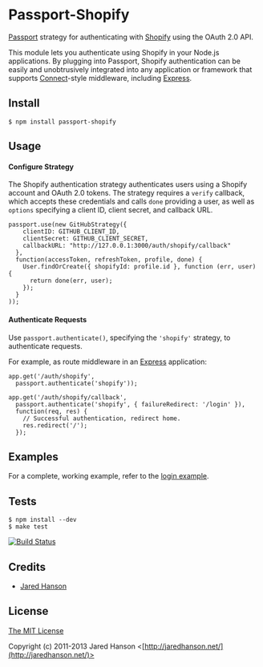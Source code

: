 # Passport-Shopify

[Passport](http://passportjs.org/) strategy for authenticating with [Shopify](https://shopify.com/)
using the OAuth 2.0 API.

This module lets you authenticate using Shopify in your Node.js applications.
By plugging into Passport, Shopify authentication can be easily and
unobtrusively integrated into any application or framework that supports
[Connect](http://www.senchalabs.org/connect/)-style middleware, including
[Express](http://expressjs.com/).

## Install

    $ npm install passport-shopify

## Usage

#### Configure Strategy

The Shopify authentication strategy authenticates users using a Shopify account
and OAuth 2.0 tokens.  The strategy requires a `verify` callback, which accepts
these credentials and calls `done` providing a user, as well as `options`
specifying a client ID, client secret, and callback URL.

    passport.use(new GitHubStrategy({
        clientID: GITHUB_CLIENT_ID,
        clientSecret: GITHUB_CLIENT_SECRET,
        callbackURL: "http://127.0.0.1:3000/auth/shopify/callback"
      },
      function(accessToken, refreshToken, profile, done) {
        User.findOrCreate({ shopifyId: profile.id }, function (err, user) {
          return done(err, user);
        });
      }
    ));

#### Authenticate Requests

Use `passport.authenticate()`, specifying the `'shopify'` strategy, to
authenticate requests.

For example, as route middleware in an [Express](http://expressjs.com/)
application:

    app.get('/auth/shopify',
      passport.authenticate('shopify'));

    app.get('/auth/shopify/callback', 
      passport.authenticate('shopify', { failureRedirect: '/login' }),
      function(req, res) {
        // Successful authentication, redirect home.
        res.redirect('/');
      });

## Examples

For a complete, working example, refer to the [login example](https://shopify.com/jaredhanson/passport-shopify/tree/master/examples/login).

## Tests

    $ npm install --dev
    $ make test

[![Build Status](https://secure.travis-ci.org/jaredhanson/passport-shopify.png)](http://travis-ci.org/jaredhanson/passport-shopify)

## Credits

  - [Jared Hanson](http://shopify.com/jaredhanson)

## License

[The MIT License](http://opensource.org/licenses/MIT)

Copyright (c) 2011-2013 Jared Hanson <[http://jaredhanson.net/](http://jaredhanson.net/)>
